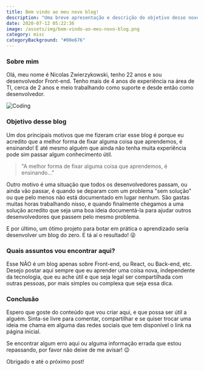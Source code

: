 ```yaml
---
title: Bem vindo ao meu novo blog!
description: "Uma breve apresentação e descrição do objetivo desse novo blog. "
date: 2020-07-12 05:22:36
image: /assets/img/bem-vindo-ao-meu-novo-blog.png
category: misc
categoryBackground: "#00e676"
---
```

### Sobre mim

Olá, meu nome é Nicolas Zwierzykowski, tenho 22 anos e sou desenvolvedor Front-end. Tenho mais de 4 anos de experiência na área de TI, cerca de 2 anos e meio trabalhando como suporte e desde então como desenvolvedor. 

![Coding](/assets/img/coding.png)

### Objetivo desse blog

Um dos principais motivos que me fizeram criar esse blog é porque eu acredito que a melhor forma de fixar alguma coisa que aprendemos, é ensinando! E até mesmo alguém que ainda não tenha muita experiência pode sim passar algum conhecimento útil.

> "A melhor forma de fixar alguma coisa que aprendemos, é ensinando..."
 
Outro motivo é uma situação que todos os desenvolvedores passam, ou ainda vão passar, é quando se deparam com um problema "sem solução" ou que pelo menos não está documentado em lugar nenhum. São gastas muitas horas trabalhando nisso, e quando finalmente chegamos a uma solução acredito que seja uma boa ideia documentá-la para ajudar outros desenvolvedores que passem pelo mesmo problema.

E por último, um ótimo projeto para botar em prática o aprendizado  seria desenvolver um blog do zero. E tá aí o resultado! 😜 

### Quais assuntos vou encontrar aqui?

Esse NÃO é um blog apenas sobre Front-end, ou React, ou Back-end, etc. Desejo postar aqui sempre que eu aprender uma coisa nova, independente da tecnologia, que eu ache útil e que seja legal ser compartilhada com outras pessoas, por mais simples ou complexa que seja essa dica. 

### Conclusão

Espero que goste do conteúdo que vou criar aqui, e que possa ser útil a alguém. Sinta-se livre para comentar, compartilhar e se quiser trocar uma ideia me chama em alguma das redes sociais que tem disponível o link na página inicial. 

Se encontrar algum erro aqui ou alguma informação errada que estou repassando, por favor não deixe de me avisar! 😉

Obrigado e até o próximo post!

